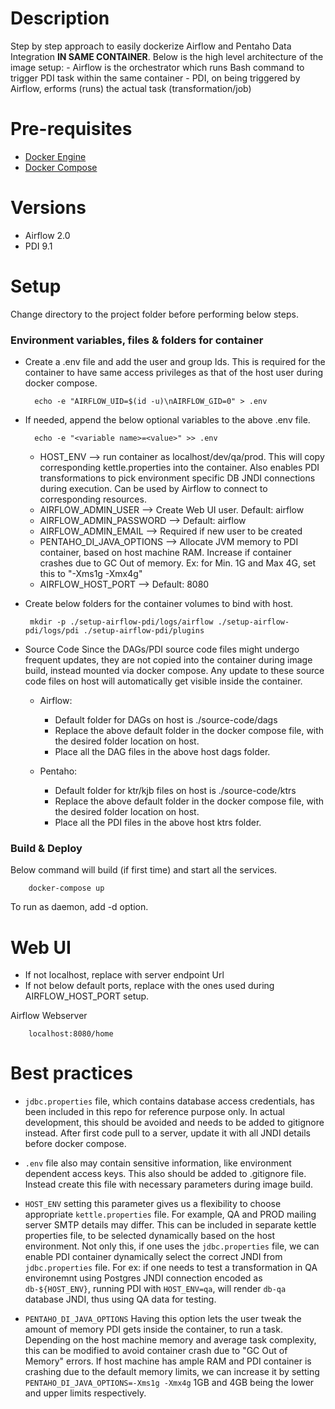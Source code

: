 # Description

Step by step approach to easily dockerize Airflow and Pentaho Data Integration **IN SAME CONTAINER**.
Below is the high level architecture of the image setup:
    - Airflow is the orchestrator which runs Bash command to trigger PDI task within the same container
    - PDI, on being triggered by Airflow, erforms (runs) the actual task (transformation/job)


# Pre-requisites
- [Docker Engine](https://docs.docker.com/engine/install/)
- [Docker Compose](https://docs.docker.com/compose/install/)

# Versions
- Airflow 2.0
- PDI 9.1

 # Setup
Change directory to the project folder before performing below steps.

### Environment variables, files & folders for container
- Create a .env file and add the user and group Ids.
This is required for the container to have same access privileges as that of the host user during docker compose.

        echo -e "AIRFLOW_UID=$(id -u)\nAIRFLOW_GID=0" > .env

- If needed, append the below optional variables to the above .env file.

        echo -e "<variable name>=<value>" >> .env
    - HOST_ENV --> run container as localhost/dev/qa/prod. This will copy corresponding kettle.properties into the container. Also enables PDI transformations to pick environment specific DB JNDI connections during execution. Can be used by Airflow to connect to corresponding resources.
    - AIRFLOW_ADMIN_USER --> Create Web UI user. Default: airflow
    - AIRFLOW_ADMIN_PASSWORD --> Default: airflow
    - AIRFLOW_ADMIN_EMAIL --> Required if new user to be created
    - PENTAHO_DI_JAVA_OPTIONS --> Allocate JVM memory to PDI container, based on host machine RAM. Increase if container crashes due to GC Out of memory. Ex: for Min. 1G and Max 4G, set this to "-Xms1g -Xmx4g"
    - AIRFLOW_HOST_PORT --> Default: 8080

 - Create below folders for the container volumes to bind with host.

        mkdir -p ./setup-airflow-pdi/logs/airflow ./setup-airflow-pdi/logs/pdi ./setup-airflow-pdi/plugins


- Source Code
Since the DAGs/PDI source code files might undergo frequent updates, they are not copied into the container during image build, instead mounted via docker compose. Any update to these source code files on host will automatically get visible inside the container.

  - Airflow:
    - Default folder for DAGs on host is ./source-code/dags
    - Replace the above default folder in the docker compose file, with the desired folder location on host.
    - Place all the DAG files in the above host dags folder.

  - Pentaho:
    - Default folder for ktr/kjb files on host is ./source-code/ktrs
    - Replace the above default folder in the docker compose file, with the desired folder location on host.
    - Place all the PDI files in the above host ktrs folder.

### Build & Deploy
Below command will build (if first time) and start all the services.

        docker-compose up
To run as daemon, add -d option.

# Web UI
- If not localhost, replace with server endpoint Url
- If not below default ports, replace with the ones used during AIRFLOW_HOST_PORT setup.

Airflow Webserver

        localhost:8080/home

# Best practices
- ```jdbc.properties``` file, which contains database access credentials, has been included in this repo for reference purpose only. In actual development, this should be avoided and needs to be added to gitignore instead. After first code pull to a server, update it with all JNDI details before docker compose.

- ```.env``` file also may contain sensitive information, like environment dependent access keys. This also should be added to .gitignore file. Instead create this file with necessary parameters during image build.

- ```HOST_ENV``` setting this parameter gives us a flexibility to choose appropriate ```kettle.properties``` file. For example, QA and PROD mailing server SMTP details may differ. This can be included in separate kettle properties file, to be selected dynamically based on the host environment. Not only this, if one uses the ```jdbc.properties``` file, we can enable PDI container dynamically select the correct JNDI from ```jdbc.properties``` file. For ex: if one needs to test a transformation in QA environemnt using Postgres JNDI connection encoded as ```db-${HOST_ENV}```, running PDI with ```HOST_ENV=qa```, will render ```db-qa``` database JNDI, thus using QA data for testing.

- ```PENTAHO_DI_JAVA_OPTIONS``` Having this option lets the user tweak the amount of memory PDI gets inside the container, to run a task. Depending on the host machine memory and average task complexity, this can be modified to avoid container crash due to "GC Out of Memory" errors. If host machine has ample RAM and PDI container is crashing due to the default memory limits, we can increase it by setting ```PENTAHO_DI_JAVA_OPTIONS=-Xms1g -Xmx4g``` 1GB and 4GB being the lower and upper limits respectively.
